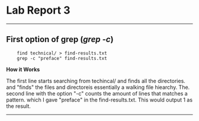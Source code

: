 # Lab Report 3
--- 
  ## First option of grep (*grep -c*)
  ``` 
      find technical/ > find-results.txt
      grep -c "preface" find-results.txt
  ```
  **How it Works** 
  
  The first line starts searching from techincal/ and finds all the directories. 
  and "finds" the files and directoreis essentially a walking file hiearchy. The. 
  second line with the option "-c" counts the amount of lines that matches a pattern. 
  which I gave "preface" in the find-results.txt. This would output 1 as the result.
 
 --- 
  
   
